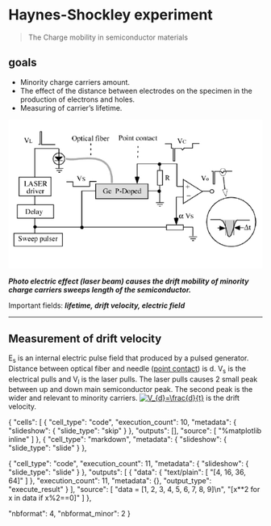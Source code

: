# Haynes-Shockley experiment
> The Charge mobility in semiconductor materials
## goals
- Minority charge carriers amount.
- The effect of the distance between electrodes on the specimen in the production of electrons and holes.
- Measuring of carrier’s lifetime.

![config](./image.jpg)

***Photo electric effect (laser beam) causes the drift mobility of minority charge carriers sweeps length of the semiconductor.***

Important fields: ***lifetime, drift velocity, electric field***
<hr>
<h2>Measurement of drift velocity</h2>
E<sub>s</sub> is an internal electric pulse field that produced by a pulsed generator. Distance between optical fiber and needle (<ins>point contact</ins>) is d. V<sub>s</sub> is the electrical pulls and V<sub>l</sub> is the laser pulls. The laser pulls causes 2 small peak between up and down main semiconductor peak. The
second peak is the wider and relevant to minority carriers. <a href="https://www.codecogs.com/eqnedit.php?latex=V_{d}=\frac{d}{t}" target="_blank"><img src="https://latex.codecogs.com/gif.latex?V_{d}=\frac{d}{t}" title="V_{d}=\frac{d}{t}" /></a> is the drift velocity.


{
 "cells": [
  {
   "cell_type": "code",
   "execution_count": 10,
   "metadata": {
    "slideshow": {
     "slide_type": "skip"
    }
   },
   "outputs": [],
   "source": [
    "%matplotlib inline"
   ]
  },
  {
   "cell_type": "markdown",
   "metadata": {
    "slideshow": {
     "slide_type": "slide"
    }
   },

  {
   "cell_type": "code",
   "execution_count": 11,
   "metadata": {
    "slideshow": {
     "slide_type": "slide"
    }
   },
   "outputs": [
    {
     "data": {
      "text/plain": [
       "[4, 16, 36, 64]"
      ]
     },
     "execution_count": 11,
     "metadata": {},
     "output_type": "execute_result"
    }
   ],
   "source": [
    "data = [1, 2, 3, 4, 5, 6, 7, 8, 9]\n",
    "[x**2 for x in data if x%2==0]"
   ]
  },

 "nbformat": 4,
 "nbformat_minor": 2
}
